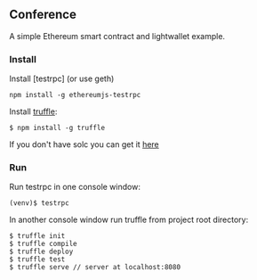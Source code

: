 ## Conference

A simple Ethereum smart contract and lightwallet example.


### Install

Install [testrpc] (or use geth)

```
npm install -g ethereumjs-testrpc
```

Install [truffle](https://github.com/consensys/truffle):

```
$ npm install -g truffle 
```

If you don't have solc you can get it [here](https://github.com/ethereum/go-ethereum/wiki/Contract-Tutorial#using-an-online-compiler)

### Run

Run testrpc in one console window:

```
(venv)$ testrpc
```
In another console window run truffle from project root directory:

```
$ truffle init
$ truffle compile
$ truffle deploy
$ truffle test
$ truffle serve // server at localhost:8080
```


